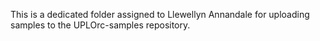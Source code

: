 This is a dedicated folder assigned to Llewellyn Annandale for uploading samples to the UPLOrc-samples repository. 
